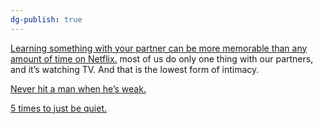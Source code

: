 ```yaml
---
dg-publish: true
---
```


[Learning something with your partner can be more memorable than any amount of time on Netflix.](https://www.facebook.com/reel/953819642732023?fs=e&s=TIeQ9V&mibextid=0NULKw) most of us do only one thing with our partners, and it’s watching TV. And that is the lowest form of intimacy.

[Never hit a man when he’s weak.](https://www.facebook.com/reel/863543241424466?fs=e&s=TIeQ9V&mibextid=0NULKw)

[5 times to just be quiet.](https://www.facebook.com/reel/863543241424466?fs=e&s=TIeQ9V&mibextid=0NULKw)

